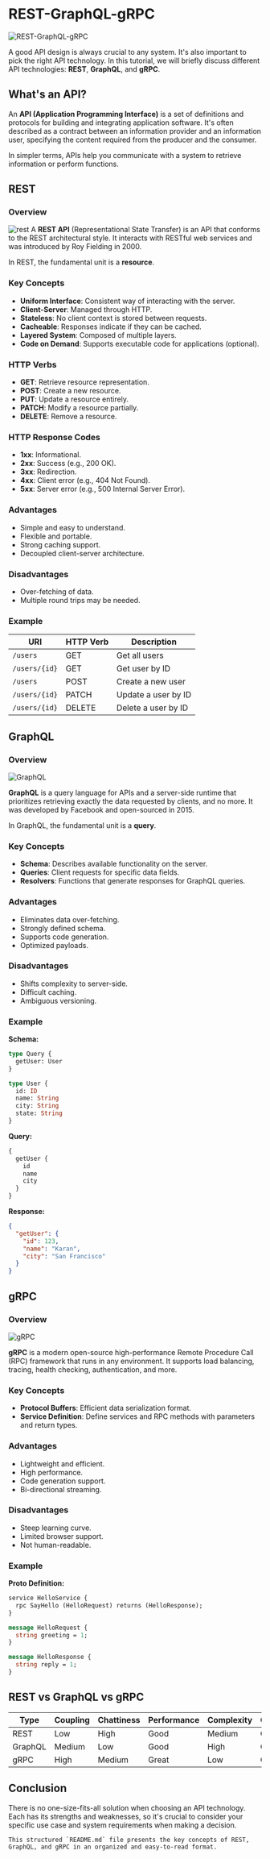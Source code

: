 # REST-GraphQL-gRPC

![REST-GraphQL-gRPC](REST-GraphQL-gRPC.jpg)

A good API design is always crucial to any system. It's also important to pick the right API technology. In this tutorial, we will briefly discuss different API technologies: **REST**, **GraphQL**, and **gRPC**.

## What's an API?

An **API (Application Programming Interface)** is a set of definitions and protocols for building and integrating application software. It's often described as a contract between an information provider and an information user, specifying the content required from the producer and the consumer.

In simpler terms, APIs help you communicate with a system to retrieve information or perform functions.

## REST

### Overview

![rest](rest.png)
A **REST API** (Representational State Transfer) is an API that conforms to the REST architectural style. It interacts with RESTful web services and was introduced by Roy Fielding in 2000.

In REST, the fundamental unit is a **resource**.

### Key Concepts

- **Uniform Interface**: Consistent way of interacting with the server.
- **Client-Server**: Managed through HTTP.
- **Stateless**: No client context is stored between requests.
- **Cacheable**: Responses indicate if they can be cached.
- **Layered System**: Composed of multiple layers.
- **Code on Demand**: Supports executable code for applications (optional).

### HTTP Verbs

- **GET**: Retrieve resource representation.
- **POST**: Create a new resource.
- **PUT**: Update a resource entirely.
- **PATCH**: Modify a resource partially.
- **DELETE**: Remove a resource.

### HTTP Response Codes

- **1xx**: Informational.
- **2xx**: Success (e.g., 200 OK).
- **3xx**: Redirection.
- **4xx**: Client error (e.g., 404 Not Found).
- **5xx**: Server error (e.g., 500 Internal Server Error).

### Advantages

- Simple and easy to understand.
- Flexible and portable.
- Strong caching support.
- Decoupled client-server architecture.

### Disadvantages

- Over-fetching of data.
- Multiple round trips may be needed.

### Example

| URI         | HTTP Verb | Description            |
|-------------|------------|------------------------|
| `/users`    | GET        | Get all users          |
| `/users/{id}`| GET        | Get user by ID         |
| `/users`    | POST       | Create a new user      |
| `/users/{id}`| PATCH      | Update a user by ID    |
| `/users/{id}`| DELETE     | Delete a user by ID    |

## GraphQL

### Overview

![GraphQL](GraphQL.png)

**GraphQL** is a query language for APIs and a server-side runtime that prioritizes retrieving exactly the data requested by clients, and no more. It was developed by Facebook and open-sourced in 2015.

In GraphQL, the fundamental unit is a **query**.

### Key Concepts

- **Schema**: Describes available functionality on the server.
- **Queries**: Client requests for specific data fields.
- **Resolvers**: Functions that generate responses for GraphQL queries.

### Advantages

- Eliminates data over-fetching.
- Strongly defined schema.
- Supports code generation.
- Optimized payloads.

### Disadvantages

- Shifts complexity to server-side.
- Difficult caching.
- Ambiguous versioning.

### Example

**Schema:**

```graphql
type Query {
  getUser: User
}

type User {
  id: ID
  name: String
  city: String
  state: String
}
```

**Query:**

```graphql
{
  getUser {
    id
    name
    city
  }
}
```

**Response:**

```json
{
  "getUser": {
    "id": 123,
    "name": "Karan",
    "city": "San Francisco"
  }
}
```

## gRPC

### Overview

![gRPC](gRPC.png)

**gRPC** is a modern open-source high-performance Remote Procedure Call (RPC) framework that runs in any environment. It supports load balancing, tracing, health checking, authentication, and more.

### Key Concepts

- **Protocol Buffers**: Efficient data serialization format.
- **Service Definition**: Define services and RPC methods with parameters and return types.

### Advantages

- Lightweight and efficient.
- High performance.
- Code generation support.
- Bi-directional streaming.

### Disadvantages

- Steep learning curve.
- Limited browser support.
- Not human-readable.

### Example

**Proto Definition:**

```proto
service HelloService {
  rpc SayHello (HelloRequest) returns (HelloResponse);
}

message HelloRequest {
  string greeting = 1;
}

message HelloResponse {
  string reply = 1;
}
```

## REST vs GraphQL vs gRPC

| Type       | Coupling  | Chattiness | Performance | Complexity | Caching | Codegen | Discoverability | Versioning |
|------------|-----------|------------|-------------|------------|---------|---------|-----------------|------------|
| REST       | Low       | High       | Good        | Medium     | Great   | Bad     | Good            | Easy       |
| GraphQL    | Medium    | Low        | Good        | High       | Custom  | Good    | Good            | Custom     |
| gRPC       | High      | Medium     | Great       | Low        | Custom  | Great   | Bad             | Hard       |

## Conclusion

There is no one-size-fits-all solution when choosing an API technology. Each has its strengths and weaknesses, so it's crucial to consider your specific use case and system requirements when making a decision.
```
This structured `README.md` file presents the key concepts of REST, GraphQL, and gRPC in an organized and easy-to-read format.
```
